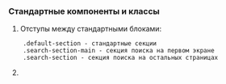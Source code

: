 ### Стандартные компоненты и классы
1. Отступы между стандартными блоками:
```
    .default-section - стандартные секции
    .search-section-main - секция поиска на первом экране
    .search-section - секция поиска на остальных страницах
```

2.